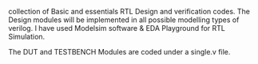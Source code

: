collection of Basic and essentials RTL Design and verification codes.
The Design modules will be implemented in all possible modelling types of verilog.
I have used Modelsim software & EDA Playground for RTL Simulation.



The DUT and TESTBENCH Modules are coded under a single.v file.
